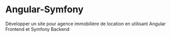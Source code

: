 # Angular-Symfony
Développer un site pour agence immobilière de location en utilisant Angular Frontend et Symfony Backend
